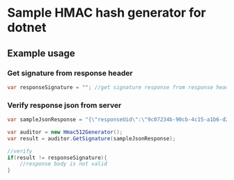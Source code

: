 # Sample HMAC hash generator for dotnet

## Example usage

### Get signature from response header

```cs
var responseSignature = ""; //get signature response from response header
```

### Verify response json from server

```cs
var sampleJsonResponse = "{\"responseUid\":\"9c07234b-90cb-4c15-a1b6-d277ddda8aca\", \"data\": [{\"id\":\"10000\"},{\"id\":\"10001\"}]}";

var auditor = new Hmac512Generator();
var result = auditor.GetSignature(sampleJsonResponse);

//verify
if(result != responseSignature){
    //response body is not valid
}
```
